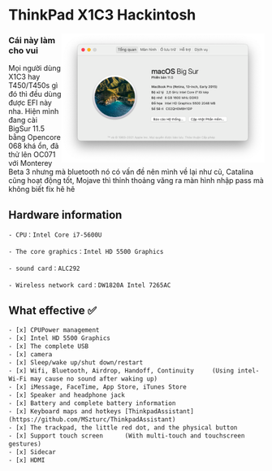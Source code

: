 # ThinkPad X1C3 Hackintosh

<img align="right" src="./BigSur.png" alt="Thinkpad X1C3" width="400">

### Cái này làm cho vui

Mọi người dùng X1C3 hay T450/T450s gì đó thì đều dùng được EFI này nha. Hiện mình đang cài BigSur 11.5 bằng Opencore 068 khá ổn, đã thử lên OC071 với Monterey Beta 3 nhưng mà bluetooth nó có vấn đề nên mình về lại như cũ, Catalina cũng hoạt động tốt, Mojave thì thỉnh thoảng văng ra màn hình nhập pass mà không biết fix hê hê

## Hardware information

```
- CPU：Intel Core i7-5600U

- The core graphics：Intel HD 5500 Graphics

- sound card：ALC292

- Wireless network card：DW1820A Intel 7265AC
```

## What effective ✅

```
- [x] CPUPower management
- [x] Intel HD 5500 Graphics
- [x] The complete USB
- [x] camera
- [x] Sleep/wake up/shut down/restart
- [x] Wifi, Bluetooth, Airdrop, Handoff, Continuity     (Using intel-Wi-Fi may cause no sound after waking up)
- [x] iMessage, FaceTime, App Store, iTunes Store
- [x] Speaker and headphone jack
- [x] Battery and complete battery information
- [x] Keyboard maps and hotkeys [ThinkpadAssistant](https://github.com/MSzturc/ThinkpadAssistant)
- [x] The trackpad, the little red dot, and the physical button
- [x] Support touch screen      (With multi-touch and touchscreen gestures)
- [x] Sidecar
- [x] HDMI
```
